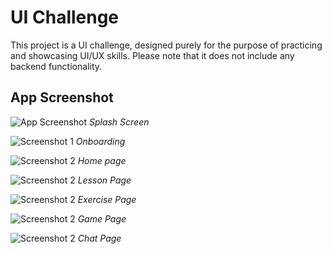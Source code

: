 # UI Challenge

This project is a UI challenge, designed purely for the purpose of practicing and showcasing UI/UX skills. Please note that it does not include any backend functionality.

## App Screenshot

![App Screenshot](challenge_image/readmeImage/Splash.jpg)
*Splash Screen*

![Screenshot 1](challenge_image/readmeImage/onboarding.jpg)
*Onboarding*

![Screenshot 2](challenge_image/readmeImage/home.jpg)
*Home page*

![Screenshot 2](challenge_image/readmeImage/lesson.jpg)
*Lesson Page*

![Screenshot 2](challenge_image/readmeImage/exercise.jpg)
*Exercise Page*

![Screenshot 2](challenge_image/readmeImage/game.jpg)
*Game Page*

![Screenshot 2](challenge_image/readmeImage/chat.jpg)
*Chat Page*